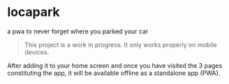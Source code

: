 # locapark

a pwa to never forget where you parked your car

> This project is a work in progress. It only works properly on mobile devices.

After adding it to your home screen and once you have visited the 3 pages constituting the app, it will be available offline as a standalone app (PWA).